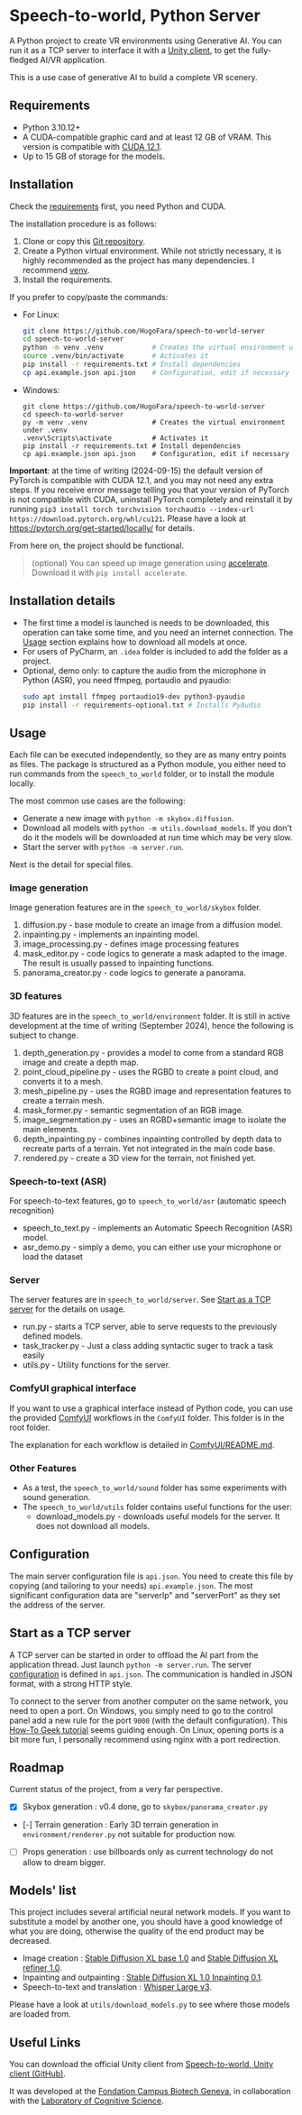 # Speech-to-world, Python Server

A Python project to create VR environments using Generative AI.
You can run it as a TCP server to interface it with a [Unity client](https://github.com/HugoFara/speech-to-world-unity-client),
to get the fully-fledged AI/VR application.

This is a use case of generative AI to build a complete VR scenery.

## Requirements

- Python 3.10.12+
- A CUDA-compatible graphic card and at least 12 GB of VRAM. This version is compatible with [CUDA 12.1](https://developer.nvidia.com/cuda-12-1-0-download-archive).
- Up to 15 GB of storage for the models.

## Installation

Check the [requirements](#requirements) first, you need Python and CUDA.

The installation procedure is as follows:

1. Clone or copy this [Git repository](https://github.com/HugoFara/speech-to-world-server).
2. Create a Python virtual environment. While not strictly necessary, it is highly recommended as the project has 
many dependencies. I recommend [venv](https://docs.python.org/3/library/venv.html).
3. Install the requirements.

If you prefer to copy/paste the commands:

* For Linux:
  ```bash
  git clone https://github.com/HugoFara/speech-to-world-server
  cd speech-to-world-server
  python -m venv .venv            # Creates the virtual environment under .venv
  source .venv/bin/activate       # Activates it
  pip install -r requirements.txt # Install dependencies
  cp api.example.json api.json    # Configuration, edit if necessary
  ```
* Windows:
  ```shell
  git clone https://github.com/HugoFara/speech-to-world-server
  cd speech-to-world-server
  py -m venv .venv                # Creates the virtual environment under .venv
  .venv\Scripts\activate          # Activates it
  pip install -r requirements.txt # Install dependencies
  cp api.example.json api.json    # Configuration, edit if necessary
  ```

**Important**: at the time of writing (2024-09-15) the default version of PyTorch
is compatible with CUDA 12.1, and you may not need any extra steps.
If you receive error message telling you that your version of PyTorch is not compatible with CUDA,
uninstall PyTorch completely and reinstall it by running 
``pip3 install torch torchvision torchaudio --index-url https://download.pytorch.org/whl/cu121``.
Please have a look at <https://pytorch.org/get-started/locally/> for details.

From here on, the project should be functional.

> (optional) You can speed up image generation using [accelerate](https://huggingface.co/docs/accelerate/index). 
Download it with ``pip install accelerate``.


## Installation details

* The first time a model is launched is needs to be downloaded, 
this operation can take some time, and you need an internet connection. 
The [Usage](#usage) section explains how to download all models at once.
* For users of PyCharm, an `.idea` folder is included to add the folder as a project.
* Optional, demo only: to capture the audio from the microphone in Python (ASR), 
you need ffmpeg, portaudio and pyaudio:
  ```bash
  sudo apt install ffmpeg portaudio19-dev python3-pyaudio
  pip install -r requirements-optional.txt # Installs PyAudio
  ```

## Usage

Each file can be executed independently, so they are as many entry points as files.
The package is structured as a Python module, 
you either need to run commands from the ``speech_to_world`` folder,
or to install the module locally.

The most common use cases are the following:

* Generate a new image with ``python -m skybox.diffusion``.
* Download all models with ``python -m utils.download_models``. 
If you don't do it the models will be downloaded at run time which may be very slow.
* Start the server with ``python -m server.run``.

Next is the detail for special files.

### Image generation

Image generation features are in the ``speech_to_world/skybox`` folder.

1. diffusion.py - base module to create an image from a diffusion model.
2. inpainting.py - implements an inpainting model.
3. image_processing.py - defines image processing features
4. mask_editor.py - code logics to generate a mask adapted to the image. 
The result is usually passed to inpainting functions.
5. panorama_creator.py - code logics to generate a panorama.

### 3D features

3D features are in the ``speech_to_world/environment`` folder.
It is still in active development at the time of writing (September 2024), 
hence the following is subject to change.

1. depth_generation.py - provides a model to come from a standard RGB image and create a depth map.
2. point_cloud_pipeline.py - uses the RGBD to create a point cloud, and converts it to a mesh.
3. mesh_pipeline.py - uses the RGBD image and representation features to create a terrain mesh. 
4. mask_former.py - semantic segmentation of an RGB image. 
5. image_segmentation.py - uses an RGBD+semantic image to isolate the main elements.
6. depth_inpainting.py - combines inpainting controlled by depth data to recreate parts of a terrain.
Yet not integrated in the main code base.
7. rendered.py - create a 3D view for the terrain, not finished yet.

### Speech-to-text (ASR)

For speech-to-text features, go to ``speech_to_world/asr`` (automatic speech recognition) 

* speech_to_text.py - implements an Automatic Speech Recognition (ASR) model.
* asr_demo.py - simply a demo, you can either use your microphone or load the dataset

### Server

The server features are in `speech_to_world/server`. See [Start as a TCP server](#start-as-a-tcp-server) for the details on usage.

* run.py - starts a TCP server, able to serve requests to the previously defined models.
* task_tracker.py - Just a class adding syntactic suger to track a task easily
* utils.py - Utility functions for the server.

### ComfyUI graphical interface

If you want to use a graphical interface instead of Python code,
you can use the provided [ComfyUI](https://github.com/comfyanonymous/ComfyUI) workflows
in the `ComfyUI` folder.
This folder is in the root folder.

The explanation for each workflow is detailed in [ComfyUI/README.md](ComfyUI/README.md).

### Other Features

* As a test, the ``speech_to_world/sound`` folder has some experiments with sound generation.
* The ``speech_to_world/utils`` folder contains useful functions for the user:
  * download_models.py - downloads useful models for the server. It does not download all models.

## Configuration

The main server configuration file is ``api.json``.
You need to create this file by copying (and tailoring to your needs) ``api.example.json``.
The most significant configuration data are "serverIp" and "serverPort" as they set the address of the server.

## Start as a TCP server

A TCP server can be started in order to offload the AI part from the application thread. 
Just launch `python -m server.run`. The server [configuration](#configuration) is defined in `api.json`.
The communication is handled in JSON format, with a strong HTTP style.

To connect to the server from another computer on the same network, you need to open a port. 
On Windows, you simply need to go to the control panel add a new rule for the port `9000` (with the default configuration).
This [How-To Geek tutorial](https://www.howtogeek.com/394735/how-do-i-open-a-port-on-windows-firewall/) seems guiding enough.
On Linux, opening ports is a bit more fun, I personally recommend using nginx with a port redirection.

## Roadmap

Current status of the project, from a very far perspective.

- [x] Skybox generation : v0.4 done, go to ``skybox/panorama_creator.py``
- [-] Terrain generation : Early 3D terrain generation in ``environment/renderer.py`` not suitable for production now. 
- [ ] Props generation : use billboards only as current technology do not allow to dream bigger.

## Models' list

This project includes several artificial neural network models. 
If you want to substitute a model by another one, you should have a good knowledge of what you are doing,
otherwise the quality of the end product may be decreased.

- Image creation : [Stable Diffusion XL base 1.0](https://huggingface.co/stabilityai/stable-diffusion-xl-base-1.0) and 
[Stable Diffusion XL refiner 1.0](https://huggingface.co/stabilityai/stable-diffusion-xl-refiner-1.0).
- Inpainting and outpainting : [Stable Diffusion XL 1.0 Inpainting 0.1](https://huggingface.co/diffusers/stable-diffusion-xl-1.0-inpainting-0.1).
- Speech-to-text and translation : [Whisper Large v3](https://huggingface.co/openai/whisper-large-v3).

Please have a look at ``utils/download_models.py`` to see where those models are loaded from.

## Useful Links

You can download the official Unity client from [Speech-to-world, Unity client (GitHub)](https://github.com/HugoFara/speech-to-world-unity-client).

It was developed at the [Fondation Campus Biotech Geneva](https://fcbg.ch/),
in collaboration with the [Laboratory of Cognitive Science](https://www.epfl.ch/labs/lnco/).
